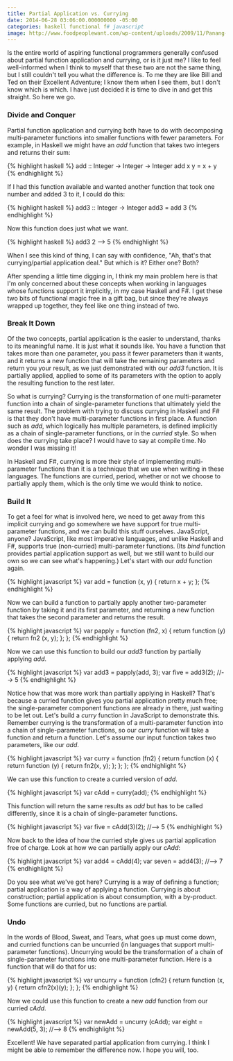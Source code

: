 ```yaml
---
title: Partial Application vs. Currying
date: 2014-06-28 03:06:00.000000000 -05:00
categories: haskell functional f# javascript
image: http://www.foodpeoplewant.com/wp-content/uploads/2009/11/Panang-Beef-Curry-1024x768.jpg
---
```

Is the entire world of aspiring functional programmers generally confused about partial function application and currying, or is it just me? I like to feel well-informed when I think to myself that these two are not the same thing, but I still couldn't tell you what the difference is. To me they are like Bill and Ted on their Excellent Adventure; I know them when I see them, but I don't know which is which. I have just decided it is time to dive in and get this straight. So here we go.

### Divide and Conquer

Partial function application and currying both have to do with decomposing multi-parameter functions into smaller functions with fewer parameters. For example, in Haskell we might have an *add* function that takes two integers and returns their sum:

{% highlight haskell %}
add :: Integer -> Integer -> Integer
add x y = x + y
{% endhighlight %}

If I had this function available and wanted another function that took one number and added 3 to it, I could do this:

{% highlight haskell %}
add3 :: Integer -> Integer
add3 = add 3
{% endhighlight %}

Now this function does just what we want.

{% highlight haskell %}
add3 2    --> 5
{% endhighlight %}

When I see this kind of thing, I can say with confidence, "Ah, that's that currying/partial application deal." But which is it? Either one? Both?

After spending a little time digging in, I think my main problem here is that I'm only concerned about these concepts when working in languages whose functions support it implicitly, in my case Haskell and F#. I get these two bits of functional magic free in a gift bag, but since they're always wrapped up together, they feel like one thing instead of two.

### Break It Down

Of the two concepts, partial application is the easier to understand, thanks to its meaningful name. It is just what it sounds like. You have a function that takes more than one parameter, you pass it fewer parameters than it wants, and it returns a new function that will take the remaining parameters and return you your result, as we just demonstrated with our *add3* function. It is partially applied, applied to some of its parameters with the option to apply the resulting function to the rest later.

So what is currying? Currying is the transformation of one multi-parameter function into a chain of single-parameter functions that ultimately yield the same result. The problem with trying to discuss currying in Haskell and F# is that they don't have multi-parameter functions in first place. A function such as *add*, which logically has multiple parameters, is defined implicitly as a chain of single-parameter functions, or in the *curried* style. So when does the currying take place? I would have to say at compile time. No wonder I was missing it!

In Haskell and F#, currying is more their style of implementing multi-parameter functions than it is a technique that we use when writing in these languages. The functions are curried, period, whether or not we choose to partially apply them, which is the only time we would think to notice.

### Build It

To get a feel for what is involved here, we need to get away from this implicit currying and go somewhere we have support for true multi-parameter functions, and we can build this stuff ourselves. JavaScript, anyone? JavaScript, like most imperative languages, and unlike Haskell and F#, supports true (non-curried) multi-parameter functions. (Its *bind* function provides partial application support as well, but we still want to build our own so we can see what's happening.) Let's start with our *add* function again.

{% highlight javascript %}
var add = function (x, y) { return x + y; };
{% endhighlight %}

Now we can build a function to partially apply another two-parameter function by taking it and its first parameter, and returning a new function that takes the second parameter and returns the result.

{% highlight javascript %}
var papply = function (fn2, x) {
    return function (y) { return fn2 (x, y); };
};
{% endhighlight %}

Now we can use this function to build our *add3* function by partially applying *add*.

{% highlight javascript %}
var add3 = papply(add, 3);
var five = add3(2);  //--> 5
{% endhighlight %}

Notice how that was more work than partially applying in Haskell? That's because a curried function gives you partial application pretty much free; the single-parameter component functions are already in there, just waiting to be let out. Let's build a *curry* function in JavaScript to demonstrate this. Remember currying is the transformation of a multi-parameter function into a chain of single-parameter functions, so our *curry* function will take a function and return a function. Let's assume our input function takes two parameters, like our *add*.

{% highlight javascript %}
var curry = function (fn2) {
    return function (x) {
        return function (y) {
            return fn2(x, y);
        };
    };
};
{% endhighlight %}

We can use this function to create a curried version of *add*.

{% highlight javascript %}
var cAdd = curry(add);
{% endhighlight %}

This function will return the same results as *add* but has to be called differently, since it is a chain of single-parameter functions.

{% highlight javascript %}
var five = cAdd(3)(2);  //--> 5
{% endhighlight %}

Now back to the idea of how the curried style gives us partial application free of charge. Look at how we can partially apply our *cAdd*:

{% highlight javascript %}
var add4 = cAdd(4);
var seven = add4(3);  //--> 7
{% endhighlight %}

Do you see what we've got here? Currying is a way of defining a function; partial application is a way of applying a function. Currying is about construction; partial application is about consumption, with a by-product. Some functions are curried, but no functions are partial.

### Undo

In the words of Blood, Sweat, and Tears, what goes up must come down, and curried functions can be uncurried (in languages that support multi-parameter functions). Uncurrying would be the transformation of a chain of single-parameter functions into one multi-parameter function. Here is a function that will do that for us:

{% highlight javascript %}
var uncurry = function (cfn2) {
    return function (x, y) {
        return cfn2(x)(y);
    };
};
{% endhighlight %}

Now we could use this function to create a new *add* function from our curried *cAdd*.

{% highlight javascript %}
var newAdd = uncurry (cAdd);
var eight = newAdd(5, 3);  //--> 8
{% endhighlight %}

Excellent! We have separated partial application from currying. I think I might be able to remember the difference now. I hope you will, too.
